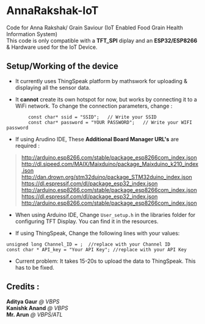 # AnnaRakshak-IoT

Code for Anna Rakshak/ Grain Saviour (IoT Enabled Food Grain Health Information System)<br>
This code is only compatible with a **TFT_SPI** diplay and an **ESP32/ESP8266** & Hardware used for the IoT Device. 
<br>
## Setup/Working of the device

- It currently uses ThingSpeak platform by mathswork for uploading & displaying all the sensor data.

- It **cannot** create its own hotspot for now, but works by connecting it to a WiFi network. To change the connection parameters, change : 
```
        const char* ssid = "SSID";   // Write your SSID
        const char* password = "YOUR PASSWORD";   // Write your WIFI password
```

- If using Arudino IDE, These **Additional Board Manager URL's** are required : 
> http://arduino.esp8266.com/stable/package_esp8266com_index.json
http://dl.sipeed.com/MAIX/Maixduino/package_Maixduino_k210_index.json
http://dan.drown.org/stm32duino/package_STM32duino_index.json
https://dl.espressif.com/dl/package_esp32_index.json
http://arduino.esp8266.com/stable/package_esp8266com_index.json
https://dl.espressif.com/dl/package_esp32_index.json
http://arduino.esp8266.com/stable/package_esp8266com_index.json

- When using Arduino IDE, Change `User_setup.h` in the libraries folder for configuring TFT Display. You can find it in the resources.

- If using ThingSpeak, Change the following lines with your values: 
```
unsigned long Channel_ID = ;  //replace with your Channel ID
const char * API_key = "Your API Key"; //replace with your API Key
```
- Current problem: It takes 15-20s to upload the data to ThingSpeak. This has to be fixed.

## Credits :

**Aditya Gaur** _@ VBPS_ <br>
**Kanishk Anand** _@ VBPS_ <br>
**Mr. Arun** _@ VBPS/ATL_ <br>
